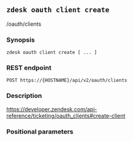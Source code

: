 ## `zdesk oauth client create`

/oauth/clients

### Synopsis

    zdesk oauth client create [ ... ]

### REST endpoint

    POST https://{HOSTNAME}/api/v2/oauth/clients

### Description

https://developer.zendesk.com/api-reference/ticketing/oauth_clients#create-client

### Positional parameters

